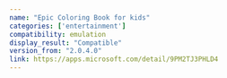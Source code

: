 ```yaml
---
name: "Epic Coloring Book for kids"
categories: ['entertainment']
compatibility: emulation
display_result: "Compatible"
version_from: "2.0.4.0"
link: https://apps.microsoft.com/detail/9PM2TJ3PHLD4
---
```

